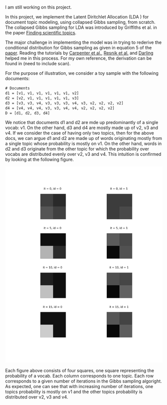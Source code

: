 I am still working on this project. 

In this project, we implement the Latent Diritchlet Allocation (LDA ) for document topic modeling, using collapsed Gibbs sampling, from scratch. The collapsed Gibbs sampling for LDA was introduced by Griffiths et al. in the paper [Finding scientific topics](http://www.pnas.org/content/101/suppl_1/5228.full.pdf). 

The major challenge in implementing the model was in trying to rederive the conditional distribution for Gibbs sampling as given in equation 5 of the [paper](http://www.pnas.org/content/101/suppl_1/5228.full.pdf). Reading the tutorials by [Carpenter et al.](https://lingpipe.files.wordpress.com/2010/07/lda3.pdf), [Resnik et al.](https://www.cs.umd.edu/~hardisty/papers/gsfu.pdf) and [Darling](http://u.cs.biu.ac.il/~89-680/darling-lda.pdf) helped me in this process. For my own reference, the derivation can be found in (need to include scan).

For the purpose of illustration, we consider a toy sample with the following documents:
```
# Documents
d1 = [v1, v1, v1, v1, v1, v1, v2]
d2 = [v2, v1, v1, v1, v1, v1, v3]
d3 = [v3, v3, v4, v3, v3, v3, v4, v3, v2, v2, v2, v2]
d4 = [v4, v4, v4, v3, v3, v4, v4, v2, v2, v2, v2]
D = [d1, d2, d3, d4]
```
We notice that documents d1 and d2 are mde up predominantly of a single vocab: v1. On the other hand, d3 and d4 are mostly made up of v2, v3 and v4. If we consider the case of having only two topics, then for the above docs, we can argue d1 and d2 are made up of words originating mostly from a single topic whose probability is mostly on v1. On the other hand, words in d2 and d3 originate from the other topic for which the probability over vocabs are distributed evenly over v2, v3 and v4. This intuition is confirmed by looking at the following figure.


![Convergence image](https://github.com/spookyQubit/lda_from_scratch/blob/master/images/topics_v_dist.jpg)

Each figure above consists of four squares, one square representing the probability of a vocab. Each column corresponds to one topic. Each row corresponds to a given number of iterations in the Gibbs sampling algoright. As expected, one can see that with increasing number of iterations, one topics probability is mostly on v1 and the other topics probability is distributed over v2, v3 and v4.  
